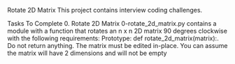 Rotate 2D Matrix This project contains interview coding challenges.

Tasks To Complete 0. Rotate 2D Matrix 0-rotate_2d_matrix.py contains a module with a function that rotates an n x n 2D matrix 90 degrees clockwise with the following requirements: Prototype: def rotate_2d_matrix(matrix):. Do not return anything. The matrix must be edited in-place. You can assume the matrix will have 2 dimensions and will not be empty
